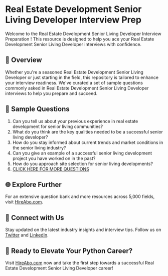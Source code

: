 # Real Estate Development Senior Living Developer Interview Prep

Welcome to the Real Estate Development Senior Living Developer Interview Preparation ! This resource is designed to help you ace your Real Estate Development Senior Living Developer interviews with confidence.

## 🚀 Overview

Whether you're a seasoned Real Estate Development Senior Living Developer or just starting in the field, this repository is tailored to enhance your interview readiness. We've curated a set of sample questions commonly asked in Real Estate Development Senior Living Developer interviews to help you prepare and succeed.

## 📝 Sample Questions

1. Can you tell us about your previous experience in real estate development for senior living communities?
2. What do you think are the key qualities needed to be a successful senior living developer?
3. How do you stay informed about current trends and market conditions in the senior living industry?
4. Can you give an example of a successful senior living development project you have worked on in the past?
5. How do you approach site selection for senior living developments?
6. [CLICK HERE FOR MORE QUESTIONS](https://hireabo.com/job/21_3_29/Real%20Estate%20Development%20Senior%20Living%20Developer)

## 🌐 Explore Further

For an extensive question bank and more resources across 5,000 fields, visit [HireAbo.com](https://www.hireabo.com).

## 📱 Connect with Us

Stay updated on the latest industry insights and interview tips. Follow us on [Twitter](https://twitter.com/hireabo) and [LinkedIn](https://www.linkedin.com/in/hire-abo-3609972a8/).

## 🚀 Ready to Elevate Your Python Career?

Visit [HireAbo.com](https://www.hireabo.com) now and take the first step towards a successful Real Estate Development Senior Living Developer career!